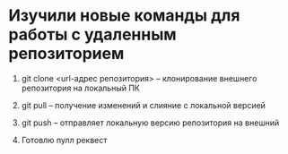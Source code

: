 # Изучили новые команды для работы с удаленным репозиторием 

1. git clone <url-адрес репозитория> – клонирование внешнего репозитория на  локальный ПК

2. git pull – получение изменений и слияние с локальной версией
3. git push – отправляет локальную версию репозитория на внешний

4. Готовлю пулл реквест